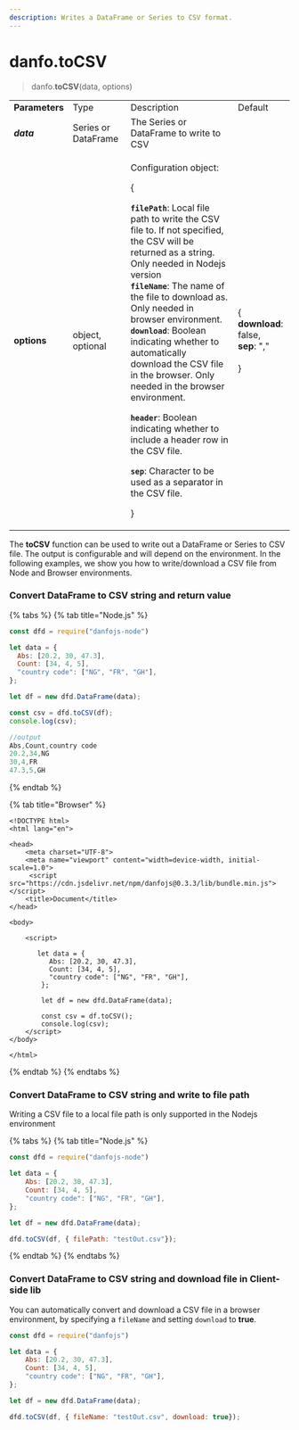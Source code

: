 ```yaml
---
description: Writes a DataFrame or Series to CSV format.
---
```


# danfo.toCSV

> danfo.**toCSV**(data, options)&#x20;

|                |                     |                                                                                                                                                                                                                                                                                                                                                                                                                                                                                                                                                                                                                                                                                                                                   |                                                                                     |
| -------------- | ------------------- | --------------------------------------------------------------------------------------------------------------------------------------------------------------------------------------------------------------------------------------------------------------------------------------------------------------------------------------------------------------------------------------------------------------------------------------------------------------------------------------------------------------------------------------------------------------------------------------------------------------------------------------------------------------------------------------------------------------------------------- | ----------------------------------------------------------------------------------- |
| **Parameters** | Type                | Description                                                                                                                                                                                                                                                                                                                                                                                                                                                                                                                                                                                                                                                                                                                       | Default                                                                             |
| _**data**_     | Series or DataFrame | The Series or DataFrame to write to CSV                                                                                                                                                                                                                                                                                                                                                                                                                                                                                                                                                                                                                                                                                           |                                                                                     |
| **options**    | object, optional    | <p>Configuration object:</p><p>{</p><p><strong><code>filePath</code></strong>: Local file path to write the CSV file to. If not specified, the CSV will be returned as a string. Only needed in Nodejs version<br><strong><code>fileName</code></strong>: The name of the file to download as. Only needed in browser environment.<br><strong><code>download</code></strong>: Boolean indicating whether to automatically download the CSV file in the browser. Only needed in the browser environment.</p><p><strong><code>header</code></strong>: Boolean indicating whether to include a header row in the CSV file.</p><p><strong><code>sep</code></strong>: Character to be used as a separator in the CSV file.</p><p>}</p> | <p>{<br><strong>download</strong>: false,<br><strong>sep</strong>: ","<br><br>}</p> |

The **toCSV** function can be used to write out a DataFrame or Series to CSV file. The output is configurable and will depend on the environment. In the following examples, we show you how to write/download a CSV file from Node and Browser environments.

### Convert DataFrame to CSV string and return value

{% tabs %}
{% tab title="Node.js" %}
```javascript
const dfd = require("danfojs-node")

let data = {
  Abs: [20.2, 30, 47.3],
  Count: [34, 4, 5],
  "country code": ["NG", "FR", "GH"],
};

let df = new dfd.DataFrame(data);

const csv = dfd.toCSV(df);
console.log(csv);

//output
Abs,Count,country code
20.2,34,NG
30,4,FR
47.3,5,GH
```
{% endtab %}

{% tab title="Browser" %}
```markup
<!DOCTYPE html>
<html lang="en">

<head>
    <meta charset="UTF-8">
    <meta name="viewport" content="width=device-width, initial-scale=1.0">
     <script src="https://cdn.jsdelivr.net/npm/danfojs@0.3.3/lib/bundle.min.js"></script>
    <title>Document</title>
</head>

<body>

    <script>

       let data = {
          Abs: [20.2, 30, 47.3],
          Count: [34, 4, 5],
          "country code": ["NG", "FR", "GH"],
        };
        
        let df = new dfd.DataFrame(data);
        
        const csv = df.toCSV();
        console.log(csv);
    </script>
</body>

</html>
```
{% endtab %}
{% endtabs %}

### Convert DataFrame to CSV string and write to file path

Writing a CSV file to a local file path is only supported in the Nodejs environment

{% tabs %}
{% tab title="Node.js" %}
```javascript
const dfd = require("danfojs-node")

let data = {
    Abs: [20.2, 30, 47.3],
    Count: [34, 4, 5],
    "country code": ["NG", "FR", "GH"],
};

let df = new dfd.DataFrame(data);

dfd.toCSV(df, { filePath: "testOut.csv"});
```
{% endtab %}
{% endtabs %}

### Convert DataFrame to CSV string and download file in Client-side lib

You can automatically convert and download a CSV file in a browser environment, by specifying a `fileName` and setting `download` to **true**.

```javascript
const dfd = require("danfojs")

let data = {
    Abs: [20.2, 30, 47.3],
    Count: [34, 4, 5],
    "country code": ["NG", "FR", "GH"],
};

let df = new dfd.DataFrame(data);

dfd.toCSV(df, { fileName: "testOut.csv", download: true});
```
